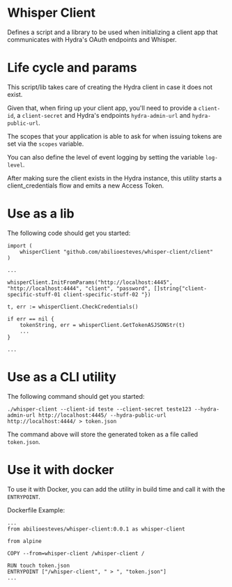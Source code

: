 # Whisper Client
Defines a script and a library to be used when initializing a client app that communicates with Hydra's OAuth endpoints and Whisper.

# Life cycle and params

This script/lib takes care of creating the Hydra client in case it does not exist.

Given that, when firing up your client app, you'll need to provide a `client-id`, a `client-secret` and Hydra's endpoints `hydra-admin-url` and `hydra-public-url`. 

The scopes that your application is able to ask for when issuing tokens are set via the `scopes` variable.

You can also define the level of event logging by setting the variable `log-level`.

After making sure the client exists in the Hydra instance, this utility starts a client_credentials flow and emits a new Access Token.

# Use as a lib

The following code should get you started:

```
import (
    whisperClient "github.com/abilioesteves/whisper-client/client"
)

...

whisperClient.InitFromParams("http://localhost:4445", "http://localhost:4444", "client", "password", []string{"client-specific-stuff-01 client-specific-stuff-02 "})

t, err := whisperClient.CheckCredentials()

if err == nil {
    tokenString, err = whisperClient.GetTokenASJSONStr(t)
    ...
}

...
```

# Use as a CLI utility

The following command should get you started:

```
./whisper-client --client-id teste --client-secret teste123 --hydra-admin-url http://localhost:4445/ --hydra-public-url http://localhost:4444/ > token.json
```
The command above will store the generated token as a file called `token.json`.

# Use it with docker

To use it with Docker, you can add the utility in build time and call it with the `ENTRYPOINT`.

Dockerfile Example:

```
...
from abilioesteves/whisper-client:0.0.1 as whisper-client

from alpine

COPY --from=whisper-client /whisper-client /

RUN touch token.json
ENTRYPOINT ["/whisper-client", " > ", "token.json"]
...

```




